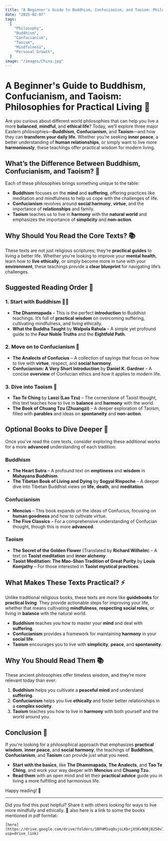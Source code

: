 ```yaml
---
title: "A Beginner's Guide to Buddhism, Confucianism, and Taoism: Philosophies for Practical Living 🌱"
date: "2025-02-07"
tags:
  [
    "Philosophy",
    "Buddhism",
    "Confucianism",
    "Taoism",
    "Mindfulness",
    "Personal Growth",
  ]
image: "/images/China.jpg"
---
```


# A Beginner's Guide to Buddhism, Confucianism, and Taoism: Philosophies for Practical Living 🌱

Are you curious about different world philosophies that can help you live a more **balanced**, **mindful**, and
**ethical life**? Today, we’ll explore three major Eastern philosophies—**Buddhism**, **Confucianism**, and
**Taoism**—and how they can **transform your daily life**. Whether you’re seeking **inner peace**, a better
understanding of **human relationships**, or simply want to live more **harmoniously**, these teachings offer practical
wisdom for modern living.

## What’s the Difference Between Buddhism, Confucianism, and Taoism? 🤔

Each of these philosophies brings something unique to the table:

- **Buddhism** focuses on the **mind** and **suffering**, offering practices like meditation and mindfulness to help us
  cope with the challenges of life.
- **Confucianism** revolves around **social harmony**, **virtue**, and the importance of **relationships** and family.
- **Taoism** teaches us to live in **harmony** with the **natural world** and emphasizes the importance of
  **simplicity** and **non-action**.

## Why Should You Read the Core Texts? 📚

These texts are not just religious scriptures; they’re **practical guides** to living a better life. Whether you're
looking to improve your **mental health**, learn how to **live ethically**, or simply become more in tune with your
**environment**, these teachings provide a **clear blueprint** for navigating life’s challenges.

## Suggested Reading Order 📖

### 1. **Start with Buddhism** 🧘‍♂️

- **The Dhammapada** – This is the perfect **introduction** to Buddhist teachings. It’s full of **practical wisdom** on
  overcoming suffering, cultivating mindfulness, and living ethically.
- **What the Buddha Taught** by **Walpola Rahula** – A simple yet profound guide to the **Four Noble Truths** and the
  **Eightfold Path**.

### 2. **Move on to Confucianism** 📜

- **The Analects of Confucius** – A collection of sayings that focus on how to live with **virtue**, respect, and
  **social harmony**.
- **Confucianism: A Very Short Introduction** by **Daniel K. Gardner** – A concise **overview** of Confucian ethics and
  how it applies to modern life.

### 3. **Dive into Taoism** 🌿

- **Tao Te Ching** by **Laozi (Lao Tzu)** – The cornerstone of Taoist thought, this text teaches how to live in
  **balance** and **harmony** with the world.
- **The Book of Chuang Tzu (Zhuangzi)** – A deeper exploration of Taoism, filled with **parables** and ideas on
  **spontaneity** and **non-action**.

## Optional Books to Dive Deeper 🌱

Once you've read the core texts, consider exploring these additional works for a more **advanced** understanding of each
tradition:

### Buddhism

- **The Heart Sutra** – A profound text on **emptiness** and **wisdom** in **Mahayana Buddhism**.
- **The Tibetan Book of Living and Dying** by **Sogyal Rinpoche** – A deeper dive into Tibetan Buddhist views on
  **life**, **death**, and **meditation**.

### Confucianism

- **Mencius** – This book expands on the ideas of Confucius, focusing on **human goodness** and how to cultivate virtue.
- **The Five Classics** – For a comprehensive understanding of Confucian thought, though this is more **advanced**.

### Taoism

- **The Secret of the Golden Flower** (Translated by **Richard Wilhelm**) – A text on **Taoist meditation** and **inner
  alchemy**.
- **Taoist Meditation: The Mao-Shan Tradition of Great Purity** by **Louis Komjathy** – For those interested in **Taoist
  mystical practices**.

## What Makes These Texts Practical? ⚡

Unlike traditional religious books, these texts are more like **guidebooks** for **practical living**. They provide
actionable steps for improving your life, whether that means cultivating **mindfulness**, **respecting social roles**,
or living in **balance** with the natural world.

- **Buddhism** teaches you how to master your **mind** and deal with **suffering**.
- **Confucianism** provides a framework for maintaining **harmony** in your **social life**.
- **Taoism** encourages you to live with **simplicity**, **peace**, and **spontaneity**.

## Why You Should Read Them 📚

These ancient philosophies offer timeless wisdom, and they’re more relevant today than ever:

1. **Buddhism** helps you cultivate a **peaceful mind** and understand **suffering**.
2. **Confucianism** helps you live **ethically** and foster better relationships in a **complex society**.
3. **Taoism** teaches you how to live in **harmony** with both yourself and the world around you.

## Conclusion 🎉

If you're looking for a philosophical approach that emphasizes **practical wisdom**, **inner peace**, and **social
harmony**, the teachings of **Buddhism**, **Confucianism**, and **Taoism** can provide just what you need.

- **Start with the basics**, like **The Dhammapada**, **The Analects**, and **Tao Te Ching**, and work your way deeper
  with **Mencius** and **Chuang Tzu**.
- **Read them** with an open mind and let their **practical advice** guide you in living a more fulfilling and
  harmonious life.

Happy reading! 🌟

---

<div class="tip">
    Did you find this post helpful? Share it with others looking for ways to live more mindfully and ethically. 🌱
    also here is a link to some the books mentioned in pdf formtat: 

    [here](https://drive.google.com/drive/folders/1BFHM1uqOujsLKbrjXtKv9O8j8250v7Le?usp=drive_link)
</div>
